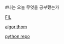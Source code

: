 #나는 오늘 무엇을 공부했는가 


[FIL](https://github.com/ef4555/TIL/tree/master/FIL)


[algorithom](https://github.com/ef4555/TIL/tree/master/algorithm)


[python repo](https://github.com/ef4555/TIL/tree/master/python)

